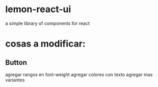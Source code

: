# lemon-react-ui
a simple library of components for react

# cosas a modificar:
## Button
agregar rangos en font-weight
agregar colores con texto
agregar mas variantes
